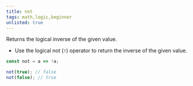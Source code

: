 ```yaml
---
title: not
tags: math,logic,beginner
unlisted: true
---
```


Returns the logical inverse of the given value.

- Use the logical not (`!`) operator to return the inverse of the given value.

```js
const not = a => !a;
```

```js
not(true); // false
not(false); // true
```

